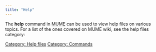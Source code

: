 ```yaml
---
title: "Help"
---
```


The **help** command in [MUME](MUME "wikilink") can be used to view help
files on various topics. For a list of the ones covered on MUME wiki,
see the help files category:

[Category: Help files](Category:_Help_files "wikilink") [Category:
Commands](Category:_Commands "wikilink")